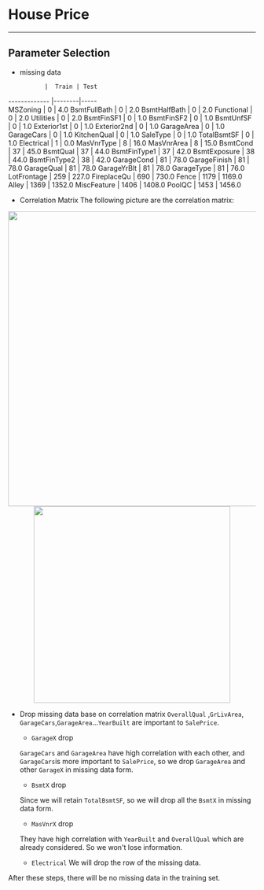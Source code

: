 # House Price
----
## Parameter Selection
*  missing data

              |  Train | Test
------------- |--------|-----  
MSZoning       |   0    | 4.0
BsmtFullBath   |   0    | 2.0
BsmtHalfBath   |   0    | 2.0
Functional     |   0    | 2.0
Utilities      |   0    | 2.0
BsmtFinSF1      |  0    | 1.0
BsmtFinSF2      |  0    | 1.0
BsmtUnfSF       |  0    | 1.0
Exterior1st     |  0    | 1.0
Exterior2nd     |  0   |  1.0
GarageArea      |  0   |  1.0
GarageCars      |  0   |  1.0
KitchenQual     |  0   |  1.0
SaleType         | 0    | 1.0
TotalBsmtSF     |  0    | 1.0
Electrical      |  1    | 0.0
MasVnrType      |  8  |  16.0
MasVnrArea     |   8   | 15.0
BsmtCond       |  37   | 45.0
BsmtQual       |  37  |  44.0
BsmtFinType1    | 37  |  42.0
BsmtExposure   |  38  |  44.0
BsmtFinType2  |   38  |  42.0
GarageCond     |  81  |  78.0
GarageFinish  |   81  |  78.0
GarageQual    |   81  |  78.0
GarageYrBlt   |   81  |  78.0
GarageType    |   81  |  76.0
LotFrontage   |  259  | 227.0
FireplaceQu   |  690 |  730.0
Fence        |  1179 | 1169.0
Alley        |  1369 | 1352.0
MiscFeature  |  1406 | 1408.0
PoolQC      |   1453 | 1456.0

*  Correlation Matrix
The following picture are the correlation matrix:
<div align=center>
<img src="/Users/Song/Documents/2017/clemsonCourses/Applieddatascience/project/house_price/corr_matrix.png" width=600>
</div>

<div align=center>
<img src="/Users/Song/Documents/2017/clemsonCourses/Applieddatascience/project/house_price/top10_quanti.png" width=400>
</div>

*  Drop missing data base on correlation matrix
`OverallQual` ,`GrLivArea`, `GarageCars`,`GarageArea`...`YearBuilt` are important to `SalePrice`.

	* `GarageX` drop
	
	`GarageCars` and `GarageArea` have high correlation with each other, and `GarageCars`is more important to `SalePrice`, so we drop `GarageArea` and other `GarageX` in missing data form.
	
	* `BsmtX` drop
	
	Since we will retain `TotalBsmtSF`, so we will drop all the `BsmtX` in missing data form. 
	
	* `MasVnrX` drop
	
	They have high correlation with `YearBuilt` and `OverallQual` which are already considered. So we won't lose information.
	
	* `Electrical`
	We will drop the row of the missing data.
	
After these steps, there will be no missing data in the training set.
